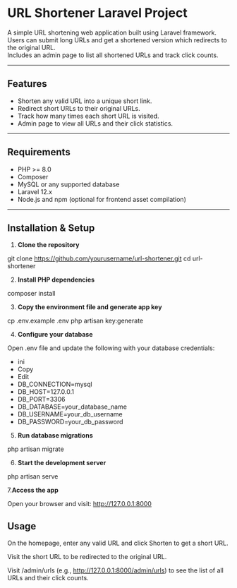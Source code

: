 # URL Shortener Laravel Project

A simple URL shortening web application built using Laravel framework.  
Users can submit long URLs and get a shortened version which redirects to the original URL.  
Includes an admin page to list all shortened URLs and track click counts.

---

## Features

- Shorten any valid URL into a unique short link.
- Redirect short URLs to their original URLs.
- Track how many times each short URL is visited.
- Admin page to view all URLs and their click statistics.

---

## Requirements

- PHP >= 8.0
- Composer
- MySQL or any supported database
- Laravel 12.x
- Node.js and npm (optional for frontend asset compilation)

---

## Installation & Setup

1. **Clone the repository**

git clone https://github.com/yourusername/url-shortener.git
cd url-shortener

2. **Install PHP dependencies**

composer install

3. **Copy the environment file and generate app key**

cp .env.example .env
php artisan key:generate

4. **Configure your database**

Open .env file and update the following with your database credentials:

- ini
- Copy
- Edit
- DB_CONNECTION=mysql
- DB_HOST=127.0.0.1
- DB_PORT=3306
- DB_DATABASE=your_database_name
- DB_USERNAME=your_db_username
- DB_PASSWORD=your_db_password

5. **Run database migrations**

php artisan migrate

6. **Start the development server**

php artisan serve

7.**Access the app**

Open your browser and visit: http://127.0.0.1:8000

## Usage
On the homepage, enter any valid URL and click Shorten to get a short URL.

Visit the short URL to be redirected to the original URL.

Visit /admin/urls (e.g., http://127.0.0.1:8000/admin/urls) to see the list of all URLs and their click counts.

